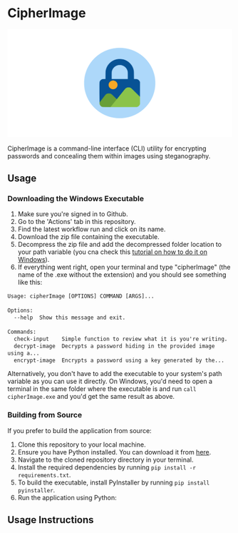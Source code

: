 # CipherImage

![Diagram](resources/cipherImage.svg)


CipherImage is a command-line interface (CLI) utility for encrypting passwords and concealing them within images using steganography.

## Usage

### Downloading the Windows Executable

1. Make sure you're signed in to Github.
2. Go to the 'Actions' tab in this repository.
3. Find the latest workflow run and click on its name.
4. Download the zip file containing the executable.
5. Decompress the zip file and add the decompressed folder location to your path variable (you cna check this [tutorial on how to do it on Windows](https://medium.com/@kevinmarkvi/how-to-add-executables-to-your-path-in-windows-5ffa4ce61a53)).
6. If everything went right, open your terminal and type "cipherImage" (the name of the .exe without the extension) and you should see something like this: 

```
Usage: cipherImage [OPTIONS] COMMAND [ARGS]...

Options:
  --help  Show this message and exit.

Commands:
  check-input    Simple function to review what it is you're writing.
  decrypt-image  Decrypts a password hiding in the provided image using a...
  encrypt-image  Encrypts a password using a key generated by the...
```

Alternatively, you don't have to add the executable to your system's path variable as you can use it directly. On Windows, you'd need to open a terminal in the same folder where the executable is and run ```call cipherImage.exe``` and you'd get the same result as above.

### Building from Source

If you prefer to build the application from source:

1. Clone this repository to your local machine.
2. Ensure you have Python installed. You can download it from [here](https://www.python.org/downloads/).
3. Navigate to the cloned repository directory in your terminal.
4. Install the required dependencies by running ```pip install -r requirements.txt```.
5. To build the executable, install PyInstaller by running ```pip install pyinstaller```.
6. Run the application using Python:


## Usage Instructions


